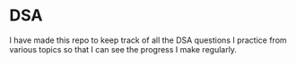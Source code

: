 # DSA
I have made this repo to keep track of all the DSA questions I practice from various topics so that I can see the progress I make regularly.
